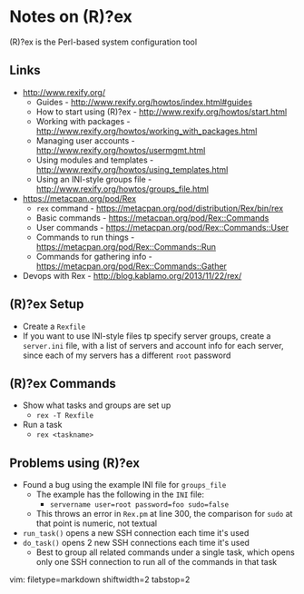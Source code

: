 # Notes on (R)?ex #

(R)?ex is the Perl-based system configuration tool

## Links ##
- http://www.rexify.org/
  - Guides - http://www.rexify.org/howtos/index.html#guides
  - How to start using (R)?ex - http://www.rexify.org/howtos/start.html
  - Working with packages -
    http://www.rexify.org/howtos/working_with_packages.html
  - Managing user accounts - http://www.rexify.org/howtos/usermgmt.html
  - Using modules and templates -
    http://www.rexify.org/howtos/using_templates.html
  - Using an INI-style groups file -
    http://www.rexify.org/howtos/groups_file.html
- https://metacpan.org/pod/Rex
  - `rex` command - https://metacpan.org/pod/distribution/Rex/bin/rex
  - Basic commands - https://metacpan.org/pod/Rex::Commands
  - User commands - https://metacpan.org/pod/Rex::Commands::User
  - Commands to run things - https://metacpan.org/pod/Rex::Commands::Run
  - Commands for gathering info -
    https://metacpan.org/pod/Rex::Commands::Gather
- Devops with Rex - http://blog.kablamo.org/2013/11/22/rex/

## (R)?ex Setup ##
- Create a `Rexfile`
- If you want to use INI-style files tp specify server groups, create a
  `server.ini` file, with a list of servers and account info for each server,
  since each of my servers has a different `root` password

## (R)?ex Commands ##
- Show what tasks and groups are set up
  - `rex -T Rexfile`
- Run a task
  - `rex <taskname>`

## Problems using (R)?ex ##
- Found a bug using the example INI file for `groups_file`
  - The example has the following in the `INI` file:
    - `servername user=root password=foo sudo=false`
  - This throws an error in `Rex.pm` at line 300, the comparison for `sudo`
    at that point is numeric, not textual
- `run_task()` opens a new SSH connection each time it's used
- `do_task()` opens 2 new SSH connections each time it's used
  - Best to group all related commands under a single task, which opens only
    one SSH connection to run all of the commands in that task

vim: filetype=markdown shiftwidth=2 tabstop=2
